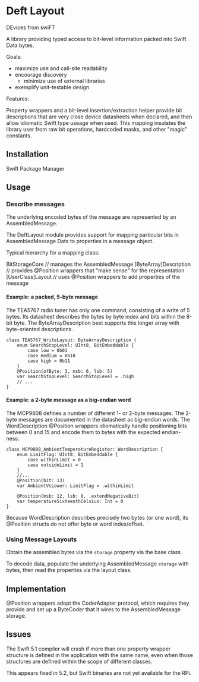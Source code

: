 # Deft Layout

DEvices from swiFT


A library providing typed access to bit-level information packed into Swift Data bytes.


Goals:
- maximize use and call-site readability
- encourage discovery
  - minimize use of external libraries
- exemplify unit-testable design


Features:

Property wrappers and a bit-level insertion/extraction helper provide bit descriptions that are very close device datasheets when declared,
and then allow idiomatic Swift type useage when used. This mapping insulates the library user from raw bit operations, hardcoded masks, and other "magic" constants.


## Installation

Swift Package Manager


## Usage

### Describe messages

The underlying encoded bytes of the message are represented by an AssembledMessage.

The DeftLayout module provides support for mapping particular bits in AssembledMessage Data to properties in a message object.


Typical hierarchy for a mapping class:

BitStorageCore  // manages the AssembledMessage
[ByteArray]Description // provides @Position wrappers that "make sense" for the representation
[UserClass]Layout // uses @Position wrappers to add properties of the message


#### Example: a packed, 5-byte message

The TEA5767 radio tuner has only one command, consisting of a write of 5 bytes. Its datasheet describes the bytes by byte index and bits within the 8-bit byte. The ByteArrayDescription best supports this longer  array with byte-oriented descriptions.

    class TEA5767_WriteLayout: ByteArrayDescription {
        enum SearchStopLevel: UInt8, BitEmbeddable {
            case low = 0b01
            case medium = 0b10
            case high = 0b11
        }
        @Position(ofByte: 3, msb: 6, lsb: 5)
        var searchStopLevel: SearchStopLevel = .high
        // ...
    }

#### Example: a 2-byte message as a big-endian word

The MCP9808 defines a number of different 1- or 2-byte messages. The 2-byte messages are documented in the datasheet as big-endian words. The WordDescription @Position wrappers idiomatically handle positioning bits between 0 and 15 and encode them to bytes with the expected endian-ness:

    class MCP9808_AmbientTemperatureRegister: WordDescription {
        enum LimitFlag: UInt8, BitEmbeddable {
            case withinLimit = 0
            case outsideLimit = 1
        }
        //...
        @Position(bit: 13)
        var AmbientVsLower: LimitFlag = .withinLimit
    
        @Position(msb: 12, lsb: 0, .extendNegativeBit)
        var temperatureSixteenthCelsius: Int = 0
    }

Because WordDescription describes precisely two bytes (or one word), its @Position structs do not offer byte or word index/offset.

### Using Message Layouts

Obtain the assembled bytes via the `storage` property via the base class.

To decode data, populate the underlying AssembledMessage `storage` with bytes, then read the properties via the layout class.


## Implementation

@Position wrappers adopt the CoderAdapter protocol, which requires they provide and set up a ByteCoder that it wires to the AssembledMessage storage.


## Issues

The Swift 5.1 compiler will crash if more than one property wrapper structure is defined in the application
with the same name, even when those structures are defined within the scope of different classes.

This appears fixed in 5.2, but Swift binaries are not yet available for the RPi.
